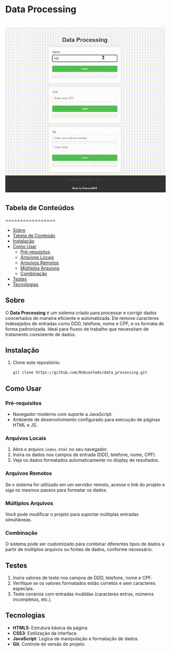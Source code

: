 # Data Processing

<h1 align="center">
    <img src="/assets/data_processing.gif">
</h1>

## Tabela de Conteúdos
=================
<!--ts-->

   * [Sobre](#sobre)
   * [Tabela de Conteúdo](#tabela-de-conteudos)
   * [Instalação](#instalacao)
   * [Como Usar](#como-usar)
      * [Pré-requisitos](#pre-requisitos)
      * [Arquivos Locais](#arquivos-locais)
      * [Arquivos Remotos](#arquivos-remotos)
      * [Múltiplos Arquivos](#multiplos-arquivos)
      * [Combinação](#combinacao)
   * [Testes](#testes)
   * [Tecnologias](#tecnologias)

<!--te-->

## Sobre
O **Data Processing** é um sistema criado para processar e corrigir dados concertados de maneira eficiente e automatizada. Ele remove caracteres indesejados de entradas como DDD, telefone, nome e CPF, e os formata de forma padronizada. Ideal para fluxos de trabalho que necessitam de tratamento consistente de dados.

## Instalação
1. Clone este repositório:
   ```bash
   git clone https://github.com/Robsonlmds/data_processing.git
## Como Usar

### Pré-requisitos
- Navegador moderno com suporte a JavaScript.
- Ambiente de desenvolvimento configurado para execução de páginas HTML e JS.

### Arquivos Locais
1. Abra o arquivo `index.html` no seu navegador.
2. Insira os dados nos campos de entrada (DDD, telefone, nome, CPF).
3. Veja os dados formatados automaticamente no display de resultados.

### Arquivos Remotos
Se o sistema for utilizado em um servidor remoto, acesse o link do projeto e siga os mesmos passos para formatar os dados.

### Múltiplos Arquivos
Você pode modificar o projeto para suportar múltiplas entradas simultâneas.

### Combinação
O sistema pode ser customizado para combinar diferentes tipos de dados a partir de múltiplos arquivos ou fontes de dados, conforme necessário.

## Testes
1. Insira valores de teste nos campos de DDD, telefone, nome e CPF.
2. Verifique se os valores formatados estão corretos e sem caracteres especiais.
3. Teste cenários com entradas inválidas (caracteres extras, números incompletos, etc.).

## Tecnologias
- **HTML5**: Estrutura básica da página.
- **CSS3**: Estilização da interface.
- **JavaScript**: Lógica de manipulação e formatação de dados.
- **Git**: Controle de versão do projeto.
